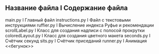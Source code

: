 Название файла     I Содержание файла
--------------------
main.py            I Главный файл
instructions.py    I Файл с текстовыми инструкциями
ruffier.py         I Вычисление индекса Руфье и рекомендации
scrollLabel.py     I Класс для создания надписи с полосой прокрутки
coloredLayout.py   I Класс для создания цветного макета
seconds.py         I Счётчик секунд
sits.py            I Счётчик приседаний
runner.py          I Анимация <<бегунок>>

